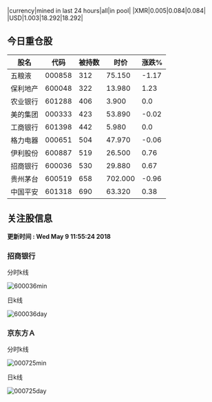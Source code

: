 |currency|mined in last 24 hours|all|in pool|
|XMR|0.005|0.084|0.084|
|USD|1.003|18.292|18.292|

## 今日重仓股 

|股名|代码|被持数|时价|涨跌%|
|---|---|---|---|---|
|五粮液|000858|312|75.150|-1.17|
|保利地产|600048|322|13.980|1.23|
|农业银行|601288|406|3.900|0.0|
|美的集团|000333|423|53.890|-0.02|
|工商银行|601398|442|5.980|0.0|
|格力电器|000651|504|47.970|-0.06|
|伊利股份|600887|519|26.500|0.76|
|招商银行|600036|530|29.880|0.67|
|贵州茅台|600519|658|702.000|-0.96|
|中国平安|601318|690|63.320|0.38|

## 关注股信息
**更新时间 : Wed May  9 11:55:24 2018**
### 招商银行 
分时k线

![600036min](http://image.sinajs.cn/newchart/min/n/sh600036.gif)

日k线

![600036day](http://image.sinajs.cn/newchart/daily/n/sh600036.gif)

### 京东方Ａ 
分时k线

![000725min](http://image.sinajs.cn/newchart/min/n/sz000725.gif)

日k线

![000725day](http://image.sinajs.cn/newchart/daily/n/sz000725.gif)
